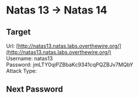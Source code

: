 # Natas 13 -> Natas 14


## Target
Url: [http://natas13.natas.labs.overthewire.org/](http://natas13.natas.labs.overthewire.org/) <br/>
Username: natas13 <br/>
Password: jmLTY0qiPZBbaKc9341cqPQZBJv7MQbY <br/>
Attack Type: <br/>


## Next Password

